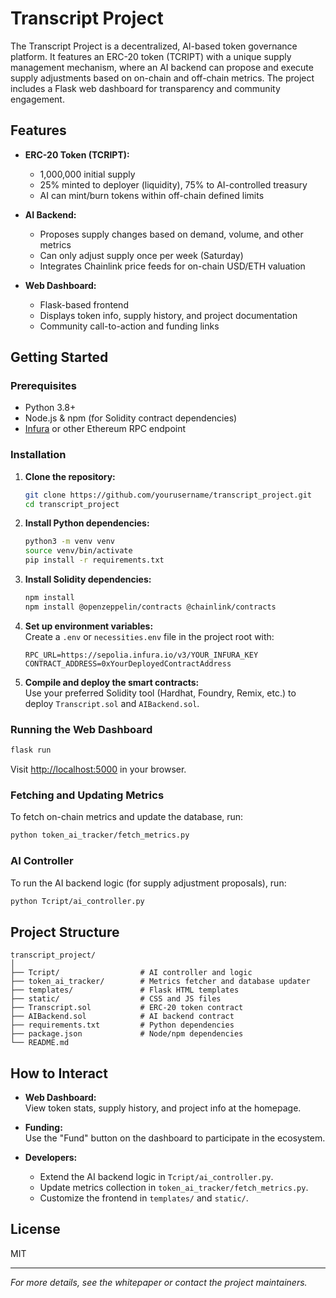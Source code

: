 # Transcript Project

The Transcript Project is a decentralized, AI-based token governance platform. It features an ERC-20 token (TCRIPT) with a unique supply management mechanism, where an AI backend can propose and execute supply adjustments based on on-chain and off-chain metrics. The project includes a Flask web dashboard for transparency and community engagement.

## Features

- **ERC-20 Token (TCRIPT):**  
  - 1,000,000 initial supply  
  - 25% minted to deployer (liquidity), 75% to AI-controlled treasury  
  - AI can mint/burn tokens within off-chain defined limits

- **AI Backend:**  
  - Proposes supply changes based on demand, volume, and other metrics  
  - Can only adjust supply once per week (Saturday)  
  - Integrates Chainlink price feeds for on-chain USD/ETH valuation

- **Web Dashboard:**  
  - Flask-based frontend  
  - Displays token info, supply history, and project documentation  
  - Community call-to-action and funding links

## Getting Started

### Prerequisites

- Python 3.8+
- Node.js & npm (for Solidity contract dependencies)
- [Infura](https://infura.io/) or other Ethereum RPC endpoint

### Installation

1. **Clone the repository:**
   ```bash
   git clone https://github.com/yourusername/transcript_project.git
   cd transcript_project
   ```

2. **Install Python dependencies:**
   ```bash
   python3 -m venv venv
   source venv/bin/activate
   pip install -r requirements.txt
   ```

3. **Install Solidity dependencies:**
   ```bash
   npm install
   npm install @openzeppelin/contracts @chainlink/contracts
   ```

4. **Set up environment variables:**  
   Create a `.env` or `necessities.env` file in the project root with:
   ```
   RPC_URL=https://sepolia.infura.io/v3/YOUR_INFURA_KEY
   CONTRACT_ADDRESS=0xYourDeployedContractAddress
   ```

5. **Compile and deploy the smart contracts:**  
   Use your preferred Solidity tool (Hardhat, Foundry, Remix, etc.) to deploy `Transcript.sol` and `AIBackend.sol`.

### Running the Web Dashboard

```bash
flask run
```
Visit [http://localhost:5000](http://localhost:5000) in your browser.

### Fetching and Updating Metrics

To fetch on-chain metrics and update the database, run:
```bash
python token_ai_tracker/fetch_metrics.py
```

### AI Controller

To run the AI backend logic (for supply adjustment proposals), run:
```bash
python Tcript/ai_controller.py
```

## Project Structure

```
transcript_project/
│
├── Tcript/                  # AI controller and logic
├── token_ai_tracker/        # Metrics fetcher and database updater
├── templates/               # Flask HTML templates
├── static/                  # CSS and JS files
├── Transcript.sol           # ERC-20 token contract
├── AIBackend.sol            # AI backend contract
├── requirements.txt         # Python dependencies
├── package.json             # Node/npm dependencies
└── README.md
```

## How to Interact

- **Web Dashboard:**  
  View token stats, supply history, and project info at the homepage.

- **Funding:**  
  Use the "Fund" button on the dashboard to participate in the ecosystem.

- **Developers:**  
  - Extend the AI backend logic in `Tcript/ai_controller.py`.
  - Update metrics collection in `token_ai_tracker/fetch_metrics.py`.
  - Customize the frontend in `templates/` and `static/`.

## License

MIT

---

*For more details, see the whitepaper or contact the project maintainers.*